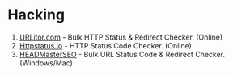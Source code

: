 # Hacking

1. [URLitor.com](http://www.urlitor.com) - Bulk HTTP Status & Redirect Checker. (Online)
2. [Httpstatus.io](https://httpstatus.io) - HTTP Status Code Checker. (Online)
3. [HEADMasterSEO](https://headmasterseo.com/download) - Bulk URL Status Code & Redirect Checker. (Windows/Mac)
